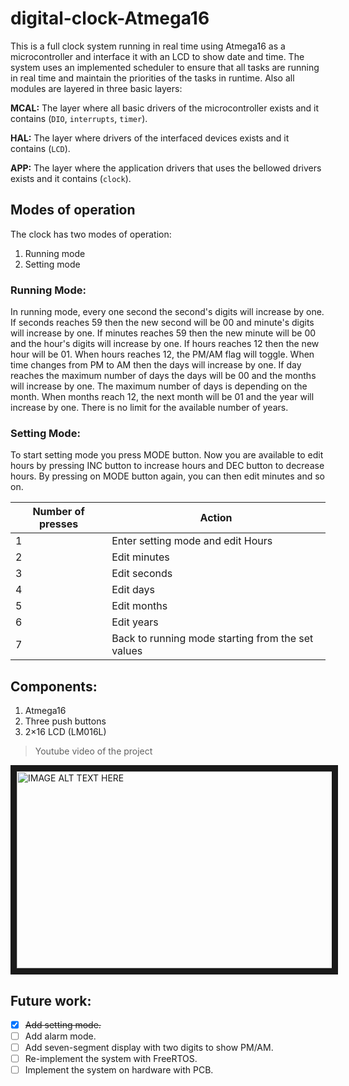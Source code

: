 # digital-clock-Atmega16
This is a full clock system running in real time using Atmega16 as a microcontroller and interface it with an LCD to show date and time. The system uses an implemented scheduler to ensure that all tasks are running in real time and maintain the priorities of the tasks in runtime. Also all modules are layered in three basic layers:

**MCAL:** The layer where all basic drivers of the microcontroller exists and it contains (`DIO`, `interrupts`, `timer`).

**HAL:** The layer where drivers of the interfaced devices exists and it contains (`LCD`).

**APP:** The layer where the application drivers that uses the bellowed drivers exists and it contains (`clock`).

## Modes of operation
The clock has two modes of operation:
1.	Running mode
2.	Setting mode

### Running Mode:
In running mode, every one second the second's digits will increase by one. If seconds reaches 59 then the new second will be 00 and minute's digits will increase by one. If minutes reaches 59 then the new minute will be 00 and the hour's digits will increase by one. If hours reaches 12 then the new hour will be 01. When hours reaches 12, the PM/AM flag will toggle. When time changes from PM to AM then the days will increase by one. If day reaches the maximum number of days the days will be 00 and the months will increase by one. The maximum number of days is depending on the month. When months reach 12, the next month will be 01 and the year will increase by one. There is no limit for the available number of years.

### Setting Mode:
To start setting mode you press MODE button. Now you are available to edit hours by pressing INC button to increase hours and DEC button to decrease hours. By pressing on MODE button again, you can then edit minutes and so on.

| Number of presses | Action |
| --- | --- |
| 1 | Enter setting mode and edit Hours |
| 2 | Edit minutes |
| 3 | Edit seconds |
| 4 | Edit days |
| 5 | Edit months |
| 6 | Edit years |
| 7 | Back to running mode starting from the set values |

## Components:
1. Atmega16
2. Three push buttons
3. 2×16 LCD (LM016L)

> Youtube video of the project

<a href="http://www.youtube.com/watch?feature=player_embedded&v=EORuZf2P008
" target="_blank"><img src="http://img.youtube.com/vi/EORuZf2P008/0.jpg" 
alt="IMAGE ALT TEXT HERE" width="560" height="315" border="10" /></a>


## Future work:
- [x] ~~Add setting mode.~~
- [ ] Add alarm mode.
- [ ] Add seven-segment display with two digits to show PM/AM.
- [ ] Re-implement the system with FreeRTOS.
- [ ] Implement the system on hardware with PCB.
